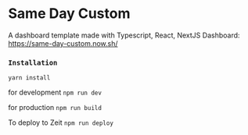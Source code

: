 # Same Day Custom

A dashboard template made with Typescript, React, NextJS
Dashboard: https://same-day-custom.now.sh/

### `Installation`

`yarn install`

for development `npm run dev`

for production `npm run build`

To deploy to Zeit `npm run deploy`

